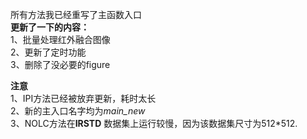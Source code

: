 所有方法我已经重写了主函数入口    
**更新了一下的内容：**    
1、批量处理红外融合图像   
2、更新了定时功能    
3、删除了没必要的figure    

**注意**   
1、IPI方法已经被放弃更新，耗时太长    
2、新的主入口名字均为*main_new*      
3、NOLC方法在**IRSTD** 数据集上运行较慢，因为该数据集尺寸为512*512.     
